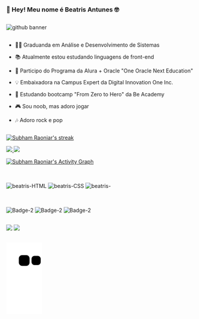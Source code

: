 ### 👋 Hey! Meu nome é Beatris Antunes 🤓 

##

 ![github banner](https://user-images.githubusercontent.com/79115923/183551432-409365e5-9f73-432c-8834-e0c4beb83dcb.png)

##

- 🧑‍🎓 Graduanda em Análise e Desenvolvimento de Sistemas

- 📚 Atualmente estou estudando linguagens de front-end

- 📗 Participo do Programa da Alura + Oracle "One Oracle Next Education"

- 💡 Embaixadora na Campus Expert da Digital Innovation One Inc.

- 📗 Estudando bootcamp "From Zero to Hero" da Be Academy

- 🎮 Sou noob, mas adoro jogar 

- 🎶 Adoro rock e pop

##

<p>
    <a href="https://github.com/developernaimul/github-readme-streak-stats">
        <img height="250em title="🔥 Get streak stats for your profile at git.io/streak-stats" alt="Subham Raoniar's streak" src="https://github-readme-streak-stats.herokuapp.com/?user=beatrisantunes&theme=tokyonight"/>
    </a>
</p>
  <a href="https://github.com/beatrisantunes">
  <img height="165em" src="https://github-readme-stats.vercel.app/api?username=beatrisantunes&show_icons=true&theme=tokyonight&include_all_commits=true&count_private=true"/>
  <img height="165em" src="https://github-readme-stats.vercel.app/api/top-langs/?username=beatrisantunes&layout=compact&langs_count=7&theme=tokyonight"/>
</div>

<a href="https://github.com/beatrisantunes/github-readme-activity-graph"><img height="290em" alt="Subham Raoniar's Activity Graph" src="https://activity-graph.herokuapp.com/graph?username=beatrisantunes&theme=tokyo-night" /></a>

##

<div style-"display:inline_block"><br>
          <img align="center" alt="beatris-HTML" height="50" width="50" src="https://cdn.jsdelivr.net/gh/devicons/devicon/icons/html5/html5-original.svg" />
          <img align="center" alt="beatris-CSS" height="50" width="50" src="https://cdn.jsdelivr.net/gh/devicons/devicon/icons/css3/css3-original.svg" />
          <img align="center" alt="beatris-"Javascript" height="50" width="50" src="https://cdn.jsdelivr.net/gh/devicons/devicon/icons/javascript/javascript-original.svg" />
        </div> 
        
  ## 
 <div style-"display:inline_block"><br>
   <img align="center" alt="Badge-2" height="100" width="100" src="https://i.imgur.com/7HyeKR2.png"/>
   <img align="center" alt="Badge-2" height="100" width="100" src="https://i.imgur.com/3wADUjD.png"/>
   <img align="center" alt="Badge-2" height="100" width="100" src="https://i.imgur.com/CC7660l.png"/>
  </div>
  
 ## 
       
  <div> 
  <a href="https://www.linkedin.com/in/beatrisantunessilva/" target="_blank"><img src="https://img.shields.io/badge/-LinkedIn-%230077B5?style=for-the-badge&logo=linkedin&logoColor=white" target="_blank"></a> 
   <a href = "mailto:beatris.antunes2012@gmail.com"><img src="https://img.shields.io/badge/-Gmail-%23333?style=for-the-badge&logo=gmail&logoColor=white" target="_blank"></a>
  </div>
  
   ##
  
![Snake animation](https://github.com/beatrisantunes/beatrisantunes/blob/output/github-contribution-grid-snake.svg)
